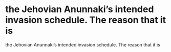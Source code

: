 # the Jehovian Anunnaki’s intended invasion schedule. The reason that it is

the Jehovian Anunnaki’s intended invasion schedule. The reason that it is
